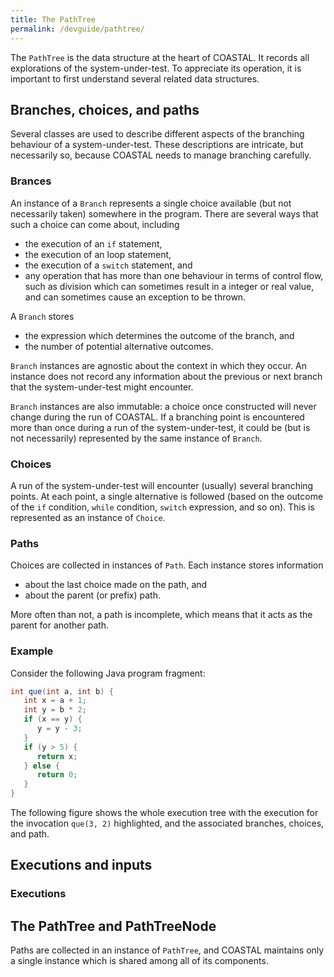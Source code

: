 ```yaml
---
title: The PathTree
permalink: /devguide/pathtree/
---
```


The ```PathTree``` is the data structure at the heart of COASTAL.  It records all explorations of the system-under-test.  To appreciate its operation, it is important to first understand several related data structures.

## Branches, choices, and paths

Several classes are used to describe different aspects of the branching behaviour of a system-under-test.  These descriptions are intricate, but necessarily so, because COASTAL needs to manage branching carefully.

### Brances

An instance of a ```Branch``` represents a single choice available (but not necessarily taken) somewhere in the program.  There are several ways that such a choice can come about, including

- the execution of an ```if``` statement,
- the execution of an loop statement,
- the execution of a ```switch``` statement, and
- any operation that has more than one behaviour in terms of control flow, such as division which can sometimes result in a integer or real value, and can sometimes cause an exception to be thrown.

A ```Branch``` stores

- the expression which determines the outcome of the branch, and
- the number of potential alternative outcomes.

```Branch``` instances are agnostic about the context in which they occur.  An instance does not record any information about the previous or next branch that the system-under-test might encounter.

```Branch``` instances are also immutable: a choice once constructed will never change during the run of  COASTAL.  If a branching point is encountered more than once during a run of the system-under-test, it could be (but is not necessarily) represented by the same instance of ```Branch```.

### Choices

A run of the system-under-test will encounter (usually) several branching points.  At each point, a single alternative is followed (based on the outcome of the ```if``` condition, ```while``` condition, ```switch``` expression, and so on).  This is represented as an instance of ```Choice```.

### Paths

Choices are collected in instances of ```Path```.  Each instance stores information

- about the last choice made on the path, and
- about the parent (or prefix) path.

More often than not, a path is incomplete, which means that it acts as the parent for another path.

### Example

Consider the following Java program fragment:

~~~java
int que(int a, int b) {
   int x = a + 1;
   int y = b * 2;
   if (x == y) {
      y = y - 3;
   }
   if (y > 5) {
      return x;
   } else {
      return 0;
   }
}
~~~

The following figure shows the whole execution tree with the execution for the invocation ```que(3, 2)``` highlighted, and the associated branches, choices, and path.

## Executions and inputs

### Executions

## The PathTree and PathTreeNode

Paths are collected in an instance of ```PathTree```, and COASTAL maintains only a single instance which is shared among all of its components.

